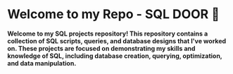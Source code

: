 # Welcome to my Repo - SQL DOOR 👋

**Welcome to my SQL projects repository! This repository contains a collection of SQL scripts, queries, and database designs that I've worked on. These projects are focused on demonstrating my skills and knowledge of SQL, including database creation, querying, optimization, and data manipulation.**